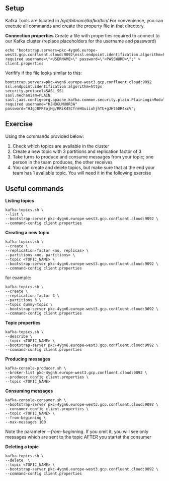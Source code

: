 ## Setup
Kafka Tools are located in */opt/bitnami/kafka/bin/*
For convenience, you can execute all commands and create the property file in that directory.

**Connection properties**
Create a file with properties required to connect to our Kafka cluster (replace placeholders for the username and password)

    echo "bootstrap.servers=pkc-4ygn6.europe-west3.gcp.confluent.cloud:9092\nssl.endpoint.identification.algorithm=https\nsecurity.protocol=SASL_SSL\nsasl.mechanism=PLAIN\nsasl.jaas.config=org.apache.kafka.common.security.plain.PlainLoginModule required username=\"<USERNAME>\" password=\"<PASSWORD>\";" > client.properties

Verifify if the file looks similar to this:

    bootstrap.servers=pkc-4ygn6.europe-west3.gcp.confluent.cloud:9092
    ssl.endpoint.identification.algorithm=https
    security.protocol=SASL_SSL
    sasl.mechanism=PLAIN
    sasl.jaas.config=org.apache.kafka.common.security.plain.PlainLoginModule required username="KJHDGUMU8R3A" password="HJgJ8FREojHg/RRiK4SCfreHGuiiuhjhTU+gJHt6DR4xcV";

## Exercise
Using the commands provided below:
 1. Check which topics are available in the cluster 
 2. Create a new topic with 3 partitions and replication factor of 3
 3. Take turns to produce and consume messages from your topic; one person in the team produces, the other receives
 4. You can create and delete topics, but make sure that at the end your team has 1 available topic. You will need it in the following exercise

## Useful commands
**Listing topics**

    kafka-topics.sh \
    --list \
    --bootstrap-server pkc-4ygn6.europe-west3.gcp.confluent.cloud:9092 \
    --command-config client.properties

**Creating a new topic**

    kafka-topics.sh \
    --create \
    --replication-factor <no. replicas> \
    --partitions <no. partitions> \
    --topic <TOPIC_NAME> \
    --bootstrap-server pkc-4ygn6.europe-west3.gcp.confluent.cloud:9092 \
    --command-config client.properties

for example:

    kafka-topics.sh \
    --create \
    --replication-factor 3 \
    --partitions 3 \
    --topic dummy-topic \
    --bootstrap-server pkc-4ygn6.europe-west3.gcp.confluent.cloud:9092 \
    --command-config client.properties

**Topic properties**

    kafka-topics.sh \
    --describe \
    --topic <TOPIC_NAME> \
    --bootstrap-server pkc-4ygn6.europe-west3.gcp.confluent.cloud:9092 \
    --command-config client.properties

**Producing messages**

    kafka-console-producer.sh \
    --broker-list pkc-4ygn6.europe-west3.gcp.confluent.cloud:9092 \
    --producer.config client.properties \
    --topic <TOPIC_NAME>

**Consuming messages**

    kafka-console-consumer.sh \
    --bootstrap-server pkc-4ygn6.europe-west3.gcp.confluent.cloud:9092 \
    --consumer.config client.properties \
    --topic <TOPIC_NAME> \
    --from-beginning \
    --max-messages 100

Note the parameter *--from-beginning*. If you omit it, you will see only messages which are sent to the topic AFTER you startet the consumer

**Deleting a topic**

    kafka-topics.sh \
    --delete  \
    --topic <TOPIC_NAME> \
    --bootstrap-server pkc-4ygn6.europe-west3.gcp.confluent.cloud:9092 \
    --command-config client.properties

